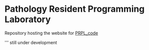 # Pathology Resident Programming Laboratory

Repository hosting the website for [PRPL_code](https://prplcode.github.io/PRPLcode/)


'''
still under development
